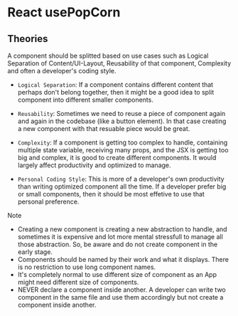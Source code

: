 # React usePopCorn

## Theories

A component should be splitted based on use cases such as Logical Separation of Content/UI-Layout, Reusability of that component, Complexity and often a developer's coding style.

- `Logical Separation`: If a component contains different content that perhaps don't belong together, then it might be a good idea to split component into different smaller components.

- `Reusability`: Sometimes we need to reuse a piece of component again and again in the codebase (like a button element). In that case creating a new component with that resuable piece would be great.

- `Complexity`: If a component is getting too complex to handle, containing multiple state variable, receiving many props, and the JSX is getting too big and complex, it is good to create different components. It would largely affect productivity and optimized to manage.

- `Personal Coding Style`: This is more of a developer's own productivity than writing optimized component all the time. If a developer prefer big or small components, then it should be most effetive to use that personal preference.

>[!NOTE]
>
> - Creating a new component is creating a new abstraction to handle, and sometimes it is expensive and lot more mental stressfull to manage all those abstraction. So, be aware and do not create component in the early stage.
> - Components should be named by their work and what it displays. There is no restriction to use long component names.
> - It's completely normal to use different size of component as an App might need different size of components.
> - NEVER declare a component inside another. A developer can write two component in the same file and use them accordingly but not create a component inside another.

